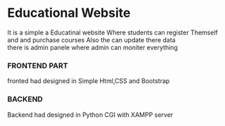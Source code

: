 # Educational Website 
It is a simple a Educatinal website Where students can register Themself and and purchase courses Also the can update there data  
there is admin panele where admin can moniter everything 
### FRONTEND PART
fronted had designed in Simple Html,CSS and Bootstrap 
### BACKEND 
Backend had designed in Python CGI with XAMPP server
